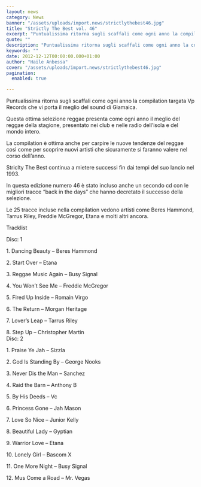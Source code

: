```yaml
---
layout: news
category: News
banner: "/assets/uploads/import.news/strictlythebest46.jpg"
title: "Strictly The Best vol. 46"
excerpt: "Puntualissima ritorna sugli scaffali come ogni anno la compilation targata Vp Records che vi porta il meglio del sound di Giamaica. Questa ottima selezione reggae presenta come ogni anno il meglio del reggae della stagione, presentato nei club e nelle radio dell’isola e del mondo intero. La compilation è ottima anche per carpire le nuove [&hellip"
quote: ""
description: "Puntualissima ritorna sugli scaffali come ogni anno la compilation targata Vp Records che vi porta il meglio del sound di Giamaica. Questa ottima selezione reggae presenta come ogni anno il meglio del reggae della stagione, presentato nei club e nelle radio dell’isola e del mondo intero. La compilation è ottima anche per carpire le nuove [&hellip"
keywords: ""
date: 2012-12-12T00:00:00.000+01:00
author: "Haile Anbessa"
cover: "/assets/uploads/import.news/strictlythebest46.jpg"
pagination:
  enabled: true

---
```


Puntualissima ritorna sugli scaffali come ogni anno la compilation targata Vp Records che vi porta il meglio del sound di Giamaica.

Questa ottima selezione reggae presenta come ogni anno il meglio del reggae della stagione, presentato nei club e nelle radio dell’isola e del mondo intero.

La compilation è ottima anche per carpire le nuove tendenze del reggae così come per scoprire nuovi artisti che sicuramente si faranno valere nel corso dell’anno.

Striclty The Best continua a mietere successi fin dai tempi del suo lancio nel 1993.

In questa edizione numero 46 è stato incluso anche un secondo cd con le migliori tracce “back in the days” che hanno decretato il successo della selezione.

Le 25 tracce incluse nella compilation vedono artisti come Beres Hammond, Tarrus Riley, Freddie McGregor, Etana e molti altri ancora.

Tracklist

Disc: 1

1\. Dancing Beauty – Beres Hammond

2\. Start Over – Etana

3\. Reggae Music Again – Busy Signal

4\. You Won’t See Me – Freddie McGregor

5\. Fired Up Inside – Romain Virgo

6\. The Return – Morgan Heritage

7\. Lover’s Leap – Tarrus Riley

8\. Step Up – Christopher Martin  
Disc: 2

1\. Praise Ye Jah – Sizzla

2\. God Is Standing By – George Nooks

3\. Never Dis the Man – Sanchez

4\. Raid the Barn – Anthony B

5\. By His Deeds – Vc

6\. Princess Gone – Jah Mason

7\. Love So Nice – Junior Kelly

8\. Beautiful Lady – Gyptian

9\. Warrior Love – Etana

10\. Lonely Girl – Bascom X

11\. One More Night – Busy Signal

12\. Mus Come a Road – Mr. Vegas